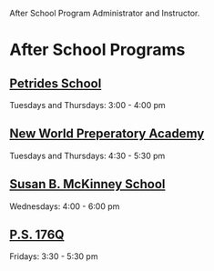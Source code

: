 After School Program Administrator and Instructor.

# After School Programs

## [Petrides School](https://github.com/ions29/cpp-reading-material/tree/main/PAL/RoboLink%20Drone%20Engineering%20-%20Petrides)

Tuesdays and Thursdays: 3:00 - 4:00 pm

## [New World Preperatory Academy](https://github.com/ions29/cpp-reading-material/tree/main/PAL/VEX%20IQ%20Robotics%20-%20New%20World%20Prep)
Tuesdays and Thursdays: 4:30 - 5:30 pm

## [Susan B. McKinney School](https://github.com/ions29/cpp-reading-material/tree/main/PAL/VEX%20IQ%20Robotics%20-%20Susan%20McKinney)
Wednesdays:  4:00 - 6:00 pm

## [P.S. 176Q](https://github.com/ions29/cpp-reading-material/tree/main/PAL/Scratch%20Programming%20-%20PS176Q)
Fridays: 3:30 - 5:30 pm
